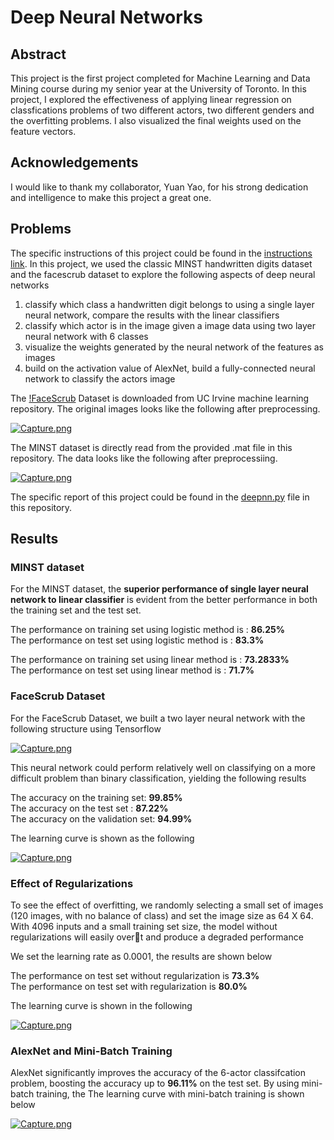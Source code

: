 # Deep Neural Networks

## Abstract 

This project is the first project completed for Machine Learning and Data Mining course during my senior year at the University of Toronto. In this project, I explored the effectiveness of applying linear regression on classfications problems of two different actors, two different genders and the overfitting problems. I also visualized the final weights used on the feature vectors. 

## Acknowledgements

I would like to thank my collaborator, Yuan Yao, for his strong dedication and intelligence to make this project a great one.

## Problems 

The specific instructions of this project could be found in the [instructions link](http://www.cs.toronto.edu/~guerzhoy/411/proj2/). In this project, we used the classic MINST handwritten digits dataset and the facescrub dataset to explore the following aspects of deep neural networks

1. classify which class a handwritten digit belongs to using a single layer neural network, compare the results with the linear classifiers
2. classify which actor is in the image given a image data using two layer neural network with 6 classes
3. visualize the weights generated by the neural network of the features as images
4. build on the activation value of AlexNet, build a fully-connected neural network to classify the actors image

The [!FaceScrub](http://vintage.winklerbros.net/facescrub.html) Dataset is downloaded from UC Irvine machine learning repository. The original images looks like the following after preprocessing. 

[![Capture.png](https://s18.postimg.org/ok59iyp7d/Capture.png)](https://postimg.org/image/bsr3cgff9/)

The MINST dataset is directly read from the provided .mat file in this repository. The data looks like the following after preprocessiing.

[![Capture.png](https://s14.postimg.org/jbzbf3f29/Capture.png)](https://postimg.org/image/5iayq1mgt/)

The specific report of this project could be found in the [deepnn.py](./deepnn.py) file in this repository.

## Results

### MINST dataset

For the MINST dataset, the **superior performance of single layer neural network to linear classifier** is evident from the better performance in both the training set and the test set. 

The performance on training set using logistic method is : **86.25%** \
The performance on test set using logistic method is : **83.3%** 

The performance on training set using linear method is : **73.2833%** \
The performance on test set using linear method is : **71.7%** 

### FaceScrub Dataset

For the FaceScrub Dataset, we built a two layer neural network with the following structure using Tensorflow

[![Capture.png](https://s14.postimg.org/b6h9guqsh/Capture.png)](https://postimg.org/image/r4pz6zl0d/)

This neural network could perform relatively well on classifying on a more difficult problem than binary classification, yielding the following results

The accuracy on the training set: **99.85%** \
The accuracy on the test set : **87.22%** \
The accuracy on the validation set: **94.99%**

The learning curve is shown as the following

[![Capture.png](https://s14.postimg.org/bkilgaxzl/Capture.png)](https://postimg.org/image/dp2yhdzm5/)

### Effect of Regularizations

To see the effect of overfitting, we randomly selecting a small set of images (120 images, with no balance of class) and set the image size as 64 X 64. With 4096 inputs and a small training set size, the model without regularizations will easily overt and produce a degraded performance

We set the learning rate as 0.0001, the results are shown below

The performance on test set without regularization is **73.3%** \
The performance on test set with regularization is **80.0%**

The learning curve is shown in the following

[![Capture.png](https://s14.postimg.org/j0hv2aw1d/Capture.png)](https://postimg.org/image/sl1hp6ld9/)

### AlexNet and Mini-Batch Training

AlexNet significantly improves the accuracy of the 6-actor classifcation problem, boosting the accuracy up to **96.11%** on the test set. By using mini-batch training, the  The learning curve with mini-batch training is shown below

[![Capture.png](https://s14.postimg.org/usabqn5ox/Capture.png)](https://postimg.org/image/5m9djt4el/)




